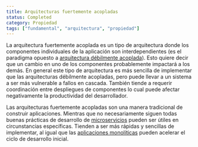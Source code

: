 ```yaml
---
title: Arquitecturas fuertemente acopladas
status: Completed
category: Propiedad
tags: ["fundamental", "arquitectura", "propiedad"]
---
```


La arquitectura fuertemente acoplada es un tipo de arquitectura donde los componentes individuales de la aplicación son interdependientes 
(es el paradigma opuesto a [arquitectura débilmente acoplada](/es/loosely-coupled-arquitectura/)). 
Esto quiere decir que un cambio en uno de los componentes probablemente impactará a los demás.
En general este tipo de arquitectura es más sencilla de implementar que las arquitecturas débilmente acopladas, 
pero puede llevar a un sistema a ser más vulnerable a fallos en cascada. 
También tiende a requerir coordinación entre despliegues de componentes
lo cual puede afectar negativamente la productividad del desarrollador.

Las arquitecturas fuertemente acopladas son una manera tradicional de construir aplicaciones. 
Mientras que no necesariamente siguen todas buenas prácticas de desarrollo de [microservicios](/es/microservices-arquitectura/)
pueden ser útiles en circunstancias específicas.
Tienden a ser más rápidas y sencillas de implementar,
al igual que las [aplicaciones monolíticas](/es/monolithic-apps/) pueden acelerar el ciclo de desarrollo inicial.